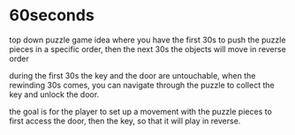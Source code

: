 # 60seconds

top down puzzle game idea where you have the first 30s to push the puzzle pieces in a specific order, then the next 30s the objects will move in reverse order

during the first 30s the key and the door are untouchable, when the rewinding 30s comes, you can navigate through the puzzle to collect the key and unlock the door.

the goal is for the player to set up a movement with the puzzle pieces to first access the door, then the key, so that it will play in reverse.

